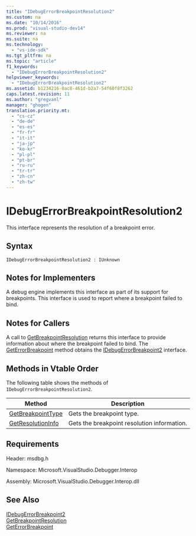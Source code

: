 ```yaml
---
title: "IDebugErrorBreakpointResolution2"
ms.custom: na
ms.date: "10/14/2016"
ms.prod: "visual-studio-dev14"
ms.reviewer: na
ms.suite: na
ms.technology: 
  - "vs-ide-sdk"
ms.tgt_pltfrm: na
ms.topic: "article"
f1_keywords: 
  - "IDebugErrorBreakpointResolution2"
helpviewer_keywords: 
  - "IDebugErrorBreakpointResolution2"
ms.assetid: b1234216-0ac8-461d-b2a7-54f60f8f3262
caps.latest.revision: 11
ms.author: "gregvanl"
manager: "ghogen"
translation.priority.mt: 
  - "cs-cz"
  - "de-de"
  - "es-es"
  - "fr-fr"
  - "it-it"
  - "ja-jp"
  - "ko-kr"
  - "pl-pl"
  - "pt-br"
  - "ru-ru"
  - "tr-tr"
  - "zh-cn"
  - "zh-tw"
---
```

# IDebugErrorBreakpointResolution2
This interface represents the resolution of a breakpoint error.  
  
## Syntax  
  
```  
IDebugErrorBreakpointResolution2 : IUnknown  
```  
  
## Notes for Implementers  
 A debug engine implements this interface as part of its support for breakpoints. This interface is used to report where a breakpoint failed to bind.  
  
## Notes for Callers  
 A call to [GetBreakpointResolution](../extensibility/idebugerrorbreakpoint2--getbreakpointresolution.md) returns this interface to provide information about where the breakpoint failed to bind. The [GetErrorBreakpoint](../extensibility/idebugbreakpointerrorevent2--geterrorbreakpoint.md) method obtains the [IDebugErrorBreakpoint2](../extensibility/idebugerrorbreakpoint2.md) interface.  
  
## Methods in Vtable Order  
 The following table shows the methods of `IDebugErrorBreakpointResolution2`.  
  
|Method|Description|  
|------------|-----------------|  
|[GetBreakpointType](../extensibility/idebugerrorbreakpointresolution2--getbreakpointtype.md)|Gets the breakpoint type.|  
|[GetResolutionInfo](../extensibility/idebugerrorbreakpointresolution2--getresolutioninfo.md)|Gets the breakpoint resolution information.|  
  
## Requirements  
 Header: msdbg.h  
  
 Namespace: Microsoft.VisualStudio.Debugger.Interop  
  
 Assembly: Microsoft.VisualStudio.Debugger.Interop.dll  
  
## See Also  
 [IDebugErrorBreakpoint2](../extensibility/idebugerrorbreakpoint2.md)   
 [GetBreakpointResolution](../extensibility/idebugerrorbreakpoint2--getbreakpointresolution.md)   
 [GetErrorBreakpoint](../extensibility/idebugbreakpointerrorevent2--geterrorbreakpoint.md)